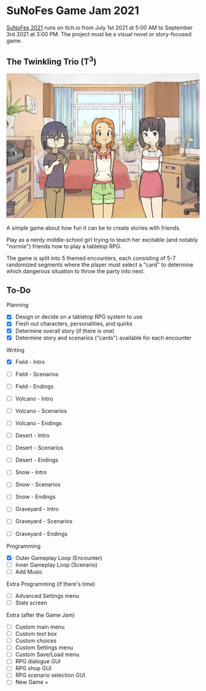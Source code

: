 # SuNoFes Game Jam 2021

[SuNoFes 2021](https://itch.io/jam/sunofes21) runs on itch.io from July 1st 2021 at 5:00 AM to September 3rd 2021 at 3:00 PM. The project must be a visual novel or story-focused game.

## The Twinkling Trio (T<sup>3</sup>)

![The main characters of the game](sample.png)

A simple game about how fun it can be to create stories with friends.

Play as a nerdy middle-school girl trying to teach her excitable (and notably "normie") friends how to play a tabletop RPG.

The game is split into 5 themed encounters, each consisting of 5-7 randomized segments where the player must select a "card" to determine which dangerous situation to throw the party into next.

## To-Do
Planning
- [x] Design or decide on a tabletop RPG system to use
- [x] Flesh out characters, personalities, and quirks
- [x] Determine overall story (if there is one)
- [x] Determine story and scenarios ("cards") available for each encounter

Writing
- [x] Field - Intro
- [ ] Field - Scenarios
- [ ] Field - Endings

- [ ] Volcano - Intro
- [ ] Volcano - Scenarios
- [ ] Volcano - Endings

- [ ] Desert - Intro
- [ ] Desert - Scenarios
- [ ] Desert - Endings

- [ ] Snow - Intro
- [ ] Snow - Scenarios
- [ ] Snow - Endings

- [ ] Graveyard - Intro
- [ ] Graveyard - Scenarios
- [ ] Graveyard - Endings

Programming
- [x] Outer Gameplay Loop (Encounter)
- [ ] Inner Gameplay Loop (Scenario)
- [ ] Add Music

Extra Programming (if there's time)
- [ ] Advanced Settings menu
- [ ] Stats screen

Extra (after the Game Jam)
- [ ] Custom main menu
- [ ] Custom text box
- [ ] Custom choices
- [ ] Custom Settings menu
- [ ] Custom Save/Load menu
- [ ] RPG dialogue GUI
- [ ] RPG shop GUI
- [ ] RPG scenario selection GUI
- [ ] New Game +
